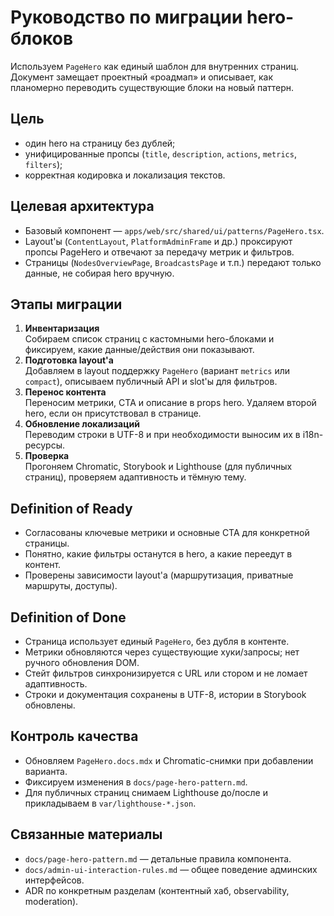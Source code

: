 # Руководство по миграции hero-блоков

Используем `PageHero` как единый шаблон для внутренних страниц. Документ замещает проектный «роадмап» и описывает, как планомерно переводить существующие блоки на новый паттерн.

## Цель
- один hero на страницу без дублей;
- унифицированные пропсы (`title`, `description`, `actions`, `metrics`, `filters`);
- корректная кодировка и локализация текстов.

## Целевая архитектура
- Базовый компонент — `apps/web/src/shared/ui/patterns/PageHero.tsx`.
- Layout'ы (`ContentLayout`, `PlatformAdminFrame` и др.) проксируют пропсы PageHero и отвечают за передачу метрик и фильтров.
- Страницы (`NodesOverviewPage`, `BroadcastsPage` и т.п.) передают только данные, не собирая hero вручную.

## Этапы миграции
1. **Инвентаризация**  
   Собираем список страниц с кастомными hero-блоками и фиксируем, какие данные/действия они показывают.
2. **Подготовка layout'а**  
   Добавляем в layout поддержку `PageHero` (вариант `metrics` или `compact`), описываем публичный API и slot'ы для фильтров.
3. **Перенос контента**  
   Переносим метрики, CTA и описание в props hero. Удаляем второй hero, если он присутствовал в странице.
4. **Обновление локализаций**  
   Переводим строки в UTF-8 и при необходимости выносим их в i18n-ресурсы.
5. **Проверка**  
   Прогоняем Chromatic, Storybook и Lighthouse (для публичных страниц), проверяем адаптивность и тёмную тему.

## Definition of Ready
- Согласованы ключевые метрики и основные CTA для конкретной страницы.
- Понятно, какие фильтры останутся в hero, а какие переедут в контент.
- Проверены зависимости layout'а (маршрутизация, приватные маршруты, доступы).

## Definition of Done
- Страница использует единый `PageHero`, без дубля в контенте.
- Метрики обновляются через существующие хуки/запросы; нет ручного обновления DOM.
- Стейт фильтров синхронизируется с URL или стором и не ломает адаптивность.
- Строки и документация сохранены в UTF-8, истории в Storybook обновлены.

## Контроль качества
- Обновляем `PageHero.docs.mdx` и Chromatic-снимки при добавлении варианта.
- Фиксируем изменения в `docs/page-hero-pattern.md`.
- Для публичных страниц снимаем Lighthouse до/после и прикладываем в `var/lighthouse-*.json`.

## Связанные материалы
- `docs/page-hero-pattern.md` — детальные правила компонента.
- `docs/admin-ui-interaction-rules.md` — общее поведение админских интерфейсов.
- ADR по конкретным разделам (контентный хаб, observability, moderation).
